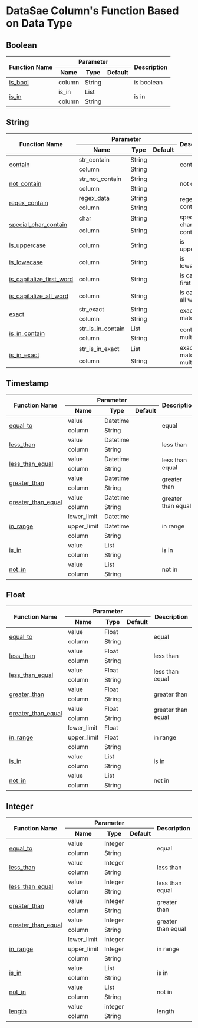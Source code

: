 <!--
Copyright (C) Free Software Foundation, Inc. All rights reserved.
Licensed under the AGPL-3.0-only License. See LICENSE in the project root
for license information.
-->

<!-- markdownlint-disable MD033 -->

# DataSae Column's Function Based on Data Type

## Boolean

<table>
    <thead>
        <tr>
            <th rowspan=2>Function Name</th>
            <th colspan=3>Parameter</th>
            <th rowspan=2>Description</th>
        </tr>
        <tr>
            <th>Name</th>
            <th>Type</th>
            <th>Default</th>
        </tr>
    </thead>
    <tbody>
        <tr>
            <td>
                <a href="https://jabardigitalservice.github.io/DataSae/boolean.html#datasae.boolean.Boolean.is_bool">is_bool</a>
            </td>
            <td>column</td>
            <td>String</td>
            <td></td>
            <td>is boolean</td>
        </tr>
        <tr>
            <td rowspan=2>
                <a href="https://jabardigitalservice.github.io/DataSae/boolean.html#datasae.boolean.Boolean.is_in">is_in</a>
            </td>
            <td>is_in</td>
            <td>List</td>
            <td></td>
            <td rowspan=2>is in</td>
        </tr>
        <tr>
            <td>column</td>
            <td>String</td>
            <td></td>
        </tr>
    </tbody>
</table>

## String

<table>
    <thead>
        <tr>
            <th rowspan=2>Function Name</th>
            <th colspan=3>Parameter</th>
            <th rowspan=2>Description</th>
        </tr>
        <tr>
            <th>Name</th>
            <th>Type</th>
            <th>Default</th>
        </tr>
    </thead>
    <tbody>
        <tr>
            <td rowspan=2>
                <a href="https://jabardigitalservice.github.io/DataSae/string.html#datasae.string.String.contain">contain</a>
            </td>
            <td>str_contain</td>
            <td>String</td>
            <td></td>
            <td rowspan=2>contain</td>
        </tr>
        <tr>
            <td>column</td>
            <td>String</td>
            <td></td>
        </tr>
        <tr>
            <td rowspan=2>
                <a href="https://jabardigitalservice.github.io/DataSae/string.html#datasae.string.String.not_contain">not_contain</a>
            </td>
            <td>str_not_contain</td>
            <td>String</td>
            <td></td>
            <td rowspan=2>not contain</td>
        </tr>
        <tr>
            <td>column</td>
            <td>String</td>
            <td></td>
        </tr>
        <tr>
            <td rowspan=2>
                <a href="https://jabardigitalservice.github.io/DataSae/string.html#datasae.string.String.regex_contain">regex_contain</a>
            </td>
            <td>regex_data</td>
            <td>String</td>
            <td></td>
            <td rowspan=2>regex contain</td>
        </tr>
        <tr>
            <td>column</td>
            <td>String</td>
            <td></td>
        </tr>
        <tr>
            <td rowspan=2>
                <a href="https://jabardigitalservice.github.io/DataSae/string.html#datasae.string.String.special_char_contain">special_char_contain</a>
            </td>
            <td>char</td>
            <td>String</td>
            <td></td>
            <td rowspan=2>special character contain</td>
        </tr>
        <tr>
            <td>column</td>
            <td>String</td>
            <td></td>
        </tr>
        <tr>
            <td>
                <a href="https://jabardigitalservice.github.io/DataSae/string.html#datasae.string.String.is_uppercase">is_uppercase</a>
            </td>
            <td>column</td>
            <td>String</td>
            <td></td>
            <td>is uppercase</td>
        </tr>
        <tr>
            <td>
                <a href="https://jabardigitalservice.github.io/DataSae/string.html#datasae.string.String.is_lowecase">is_lowecase</a>
            </td>
            <td>column</td>
            <td>String</td>
            <td></td>
            <td>is lowercase</td>
        </tr>
        <tr>
            <td>
                <a href="https://jabardigitalservice.github.io/DataSae/string.html#datasae.string.String.is_capitalize_first_word">is_capitalize_first_word</a>
            </td>
            <td>column</td>
            <td>String</td>
            <td></td>
            <td>is capitalize first word</td>
        </tr>
        <tr>
            <td>
                <a href="https://jabardigitalservice.github.io/DataSae/string.html#datasae.string.String.is_capitalize_all_word">is_capitalize_all_word</a>
            </td>
            <td>column</td>
            <td>String</td>
            <td></td>
            <td>is capitalize all word</td>
        </tr>
        <tr>
            <td rowspan=2>
                <a href="https://jabardigitalservice.github.io/DataSae/string.html#datasae.string.String.exact">exact</a>
            </td>
            <td>str_exact</td>
            <td>String</td>
            <td></td>
            <td rowspan=2>exact match</td>
        </tr>
        <tr>
            <td>column</td>
            <td>String</td>
            <td></td>
        </tr>
        <tr>
            <td rowspan=2>
                <a href="https://jabardigitalservice.github.io/DataSae/string.html#datasae.string.String.is_in_contain">is_in_contain</a>
            </td>
            <td>str_is_in_contain</td>
            <td>List</td>
            <td></td>
            <td rowspan=2>contain to multiple</td>
        </tr>
        <tr>
            <td>column</td>
            <td>String</td>
            <td></td>
        </tr>
        <tr>
            <td rowspan=2>
                <a href="https://jabardigitalservice.github.io/DataSae/string.html#datasae.string.String.is_in_exact">is_in_exact</a>
            </td>
            <td>str_is_in_exact</td>
            <td>List</td>
            <td></td>
            <td rowspan=2>exact match to multiple</td>
        </tr>
        <tr>
            <td>column</td>
            <td>String</td>
            <td></td>
        </tr>
    </tbody>
</table>

## Timestamp

<table>
    <thead>
        <tr>
            <th rowspan=2>Function Name</th>
            <th colspan=3>Parameter</th>
            <th rowspan=2>Description</th>
        </tr>
        <tr>
            <th>Name</th>
            <th>Type</th>
            <th>Default</th>
        </tr>
    </thead>
    <tbody>
        <tr>
            <td rowspan=2>
                <a href="https://jabardigitalservice.github.io/DataSae/timestamp.html#datasae.timestamp.Timestamp.equal_to">equal_to</a>
            </td>
            <td>value</td>
            <td>Datetime</td>
            <td></td>
            <td rowspan=2>equal</td>
        </tr>
        <tr>
            <td>column</td>
            <td>String</td>
            <td></td>
        </tr>
        <tr>
            <td rowspan=2>
                <a href="https://jabardigitalservice.github.io/DataSae/timestamp.html#datasae.timestamp.Timestamp.less_than">less_than</a>
            </td>
            <td>value</td>
            <td>Datetime</td>
            <td></td>
            <td rowspan=2>less than</td>
        </tr>
        <tr>
            <td>column</td>
            <td>String</td>
            <td></td>
        </tr>
        <tr>
            <td rowspan=2>
                <a href="https://jabardigitalservice.github.io/DataSae/timestamp.html#datasae.timestamp.Timestamp.less_than_equal">less_than_equal</a>
            </td>
            <td>value</td>
            <td>Datetime</td>
            <td></td>
            <td rowspan=2>less than equal</td>
        </tr>
        <tr>
            <td>column</td>
            <td>String</td>
            <td></td>
        </tr>
        <tr>
            <td rowspan=2>
                <a href="https://jabardigitalservice.github.io/DataSae/timestamp.html#datasae.timestamp.Timestamp.greater_than">greater_than</a>
            </td>
            <td>value</td>
            <td>Datetime</td>
            <td></td>
            <td rowspan=2>greater than</td>
        </tr>
        <tr>
            <td>column</td>
            <td>String</td>
            <td></td>
        </tr>
        <tr>
            <td rowspan=2>
                <a href="https://jabardigitalservice.github.io/DataSae/timestamp.html#datasae.timestamp.Timestamp.greater_than_equal">greater_than_equal</a>
            </td>
            <td>value</td>
            <td>Datetime</td>
            <td></td>
            <td rowspan=2>greater than equal</td>
        </tr>
        <tr>
            <td>column</td>
            <td>String</td>
            <td></td>
        </tr>
        <tr>
            <td rowspan=3>
                <a href="https://jabardigitalservice.github.io/DataSae/timestamp.html#datasae.timestamp.Timestamp.in_range">in_range</a>
            </td>
            <td>lower_limit</td>
            <td>Datetime</td>
            <td></td>
            <td rowspan=3>in range</td>
        </tr>
        <tr>
            <td>upper_limit</td>
            <td>Datetime</td>
            <td></td>
        </tr>
        <tr>
            <td>column</td>
            <td>String</td>
            <td></td>
        </tr>
        <tr>
            <td rowspan=2>
                <a href="https://jabardigitalservice.github.io/DataSae/timestamp.html#datasae.timestamp.Timestamp.is_in">is_in</a>
            </td>
            <td>value</td>
            <td>List</td>
            <td></td>
            <td rowspan=2>is in</td>
        </tr>
        <tr>
            <td>column</td>
            <td>String</td>
            <td></td>
        </tr>
        <tr>
            <td rowspan=2>
                <a href="https://jabardigitalservice.github.io/DataSae/timestamp.html#datasae.timestamp.Timestamp.not_in">not_in</a>
            </td>
            <td>value</td>
            <td>List</td>
            <td></td>
            <td rowspan=2>not in</td>
        </tr>
        <tr>
            <td>column</td>
            <td>String</td>
            <td></td>
        </tr>
    </tbody>
</table>

## Float

<table>
    <thead>
        <tr>
            <th rowspan=2>Function Name</th>
            <th colspan=3>Parameter</th>
            <th rowspan=2>Description</th>
        </tr>
        <tr>
            <th>Name</th>
            <th>Type</th>
            <th>Default</th>
        </tr>
    </thead>
    <tbody>
        <tr>
            <td rowspan=2>
                <a href="https://jabardigitalservice.github.io/DataSae/float.html#datasae.float.Float.equal_to">equal_to</a>
            </td>
            <td>value</td>
            <td>Float</td>
            <td></td>
            <td rowspan=2>equal</td>
        </tr>
        <tr>
            <td>column</td>
            <td>String</td>
            <td></td>
        </tr>
        <tr>
            <td rowspan=2>
                <a href="https://jabardigitalservice.github.io/DataSae/float.html#datasae.float.Float.less_than">less_than</a>
            </td>
            <td>value</td>
            <td>Float</td>
            <td></td>
            <td rowspan=2>less than</td>
        </tr>
        <tr>
            <td>column</td>
            <td>String</td>
            <td></td>
        </tr>
        <tr>
            <td rowspan=2>
                <a href="https://jabardigitalservice.github.io/DataSae/float.html#datasae.float.Float.less_than_equal">less_than_equal</a>
            </td>
            <td>value</td>
            <td>Float</td>
            <td></td>
            <td rowspan=2>less than equal</td>
        </tr>
        <tr>
            <td>column</td>
            <td>String</td>
            <td></td>
        </tr>
        <tr>
            <td rowspan=2>
                <a href="https://jabardigitalservice.github.io/DataSae/float.html#datasae.float.Float.greater_than">greater_than</a>
            </td>
            <td>value</td>
            <td>Float</td>
            <td></td>
            <td rowspan=2>greater than</td>
        </tr>
        <tr>
            <td>column</td>
            <td>String</td>
            <td></td>
        </tr>
        <tr>
            <td rowspan=2>
                <a href="https://jabardigitalservice.github.io/DataSae/float.html#datasae.float.Float.greater_than_equal">greater_than_equal</a>
            </td>
            <td>value</td>
            <td>Float</td>
            <td></td>
            <td rowspan=2>greater than equal</td>
        </tr>
        <tr>
            <td>column</td>
            <td>String</td>
            <td></td>
        </tr>
        <tr>
            <td rowspan=3>
                <a href="https://jabardigitalservice.github.io/DataSae/float.html#datasae.float.Float.in_range">in_range</a>
            </td>
            <td>lower_limit</td>
            <td>Float</td>
            <td></td>
            <td rowspan=3>in range</td>
        </tr>
        <tr>
            <td>upper_limit</td>
            <td>Float</td>
            <td></td>
        </tr>
        <tr>
            <td>column</td>
            <td>String</td>
            <td></td>
        </tr>
        <tr>
            <td rowspan=2>
                <a href="https://jabardigitalservice.github.io/DataSae/float.html#datasae.float.Float.is_in">is_in</a>
            </td>
            <td>value</td>
            <td>List</td>
            <td></td>
            <td rowspan=2>is in</td>
        </tr>
        <tr>
            <td>column</td>
            <td>String</td>
            <td></td>
        </tr>
        <tr>
            <td rowspan=2>
                <a href="https://jabardigitalservice.github.io/DataSae/float.html#datasae.float.Float.not_in">not_in</a>
            </td>
            <td>value</td>
            <td>List</td>
            <td></td>
            <td rowspan=2>not in</td>
        </tr>
        <tr>
            <td>column</td>
            <td>String</td>
            <td></td>
        </tr>
    </tbody>
</table>

## Integer

<table>
    <thead>
        <tr>
            <th rowspan=2>Function Name</th>
            <th colspan=3>Parameter</th>
            <th rowspan=2>Description</th>
        </tr>
        <tr>
            <th>Name</th>
            <th>Type</th>
            <th>Default</th>
        </tr>
    </thead>
    <tbody>
        <tr>
            <td rowspan=2>
                <a href="https://jabardigitalservice.github.io/DataSae/integer.html#datasae.integer.Integer.equal_to">equal_to</a>
            </td>
            <td>value</td>
            <td>Integer</td>
            <td></td>
            <td rowspan=2>equal</td>
        </tr>
        <tr>
            <td>column</td>
            <td>String</td>
            <td></td>
        </tr>
        <tr>
            <td rowspan=2>
                <a href="https://jabardigitalservice.github.io/DataSae/integer.html#datasae.integer.Integer.less_than">less_than</a>
            </td>
            <td>value</td>
            <td>Integer</td>
            <td></td>
            <td rowspan=2>less than</td>
        </tr>
        <tr>
            <td>column</td>
            <td>String</td>
            <td></td>
        </tr>
        <tr>
            <td rowspan=2>
                <a href="https://jabardigitalservice.github.io/DataSae/integer.html#datasae.integer.Integer.less_than_equal">less_than_equal</a>
            </td>
            <td>value</td>
            <td>Integer</td>
            <td></td>
            <td rowspan=2>less than equal</td>
        </tr>
        <tr>
            <td>column</td>
            <td>String</td>
            <td></td>
        </tr>
        <tr>
            <td rowspan=2>
                <a href="https://jabardigitalservice.github.io/DataSae/integer.html#datasae.integer.Integer.greater_than">greater_than</a>
            </td>
            <td>value</td>
            <td>Integer</td>
            <td></td>
            <td rowspan=2>greater than</td>
        </tr>
        <tr>
            <td>column</td>
            <td>String</td>
            <td></td>
        </tr>
        <tr>
            <td rowspan=2>
                <a href="https://jabardigitalservice.github.io/DataSae/integer.html#datasae.integer.Integer.greater_than_equal">greater_than_equal</a>
            </td>
            <td>value</td>
            <td>Integer</td>
            <td></td>
            <td rowspan=2>greater than equal</td>
        </tr>
        <tr>
            <td>column</td>
            <td>String</td>
            <td></td>
        </tr>
        <tr>
            <td rowspan=3>
                <a href="https://jabardigitalservice.github.io/DataSae/integer.html#datasae.integer.Integer.in_range">in_range</a>
            </td>
            <td>lower_limit</td>
            <td>Integer</td>
            <td></td>
            <td rowspan=3>in range</td>
        </tr>
        <tr>
            <td>upper_limit</td>
            <td>Integer</td>
            <td></td>
        </tr>
        <tr>
            <td>column</td>
            <td>String</td>
            <td></td>
        </tr>
        <tr>
            <td rowspan=2>
                <a href="https://jabardigitalservice.github.io/DataSae/integer.html#datasae.integer.Integer.is_in">is_in</a>
            </td>
            <td>value</td>
            <td>List</td>
            <td></td>
            <td rowspan=2>is in</td>
        </tr>
        <tr>
            <td>column</td>
            <td>String</td>
            <td></td>
        </tr>
        <tr>
            <td rowspan=2>
                <a href="https://jabardigitalservice.github.io/DataSae/integer.html#datasae.integer.Integer.not_in">not_in</a>
            </td>
            <td>value</td>
            <td>List</td>
            <td></td>
            <td rowspan=2>not in</td>
        </tr>
        <tr>
            <td>column</td>
            <td>String</td>
            <td></td>
        </tr>
        <tr>
            <td rowspan=2>
                <a href="https://jabardigitalservice.github.io/DataSae/integer.html#datasae.integer.Integer.length">length</a>
            </td>
            <td>value</td>
            <td>integer</td>
            <td></td>
            <td rowspan=2>length</td>
        </tr>
        <tr>
            <td>column</td>
            <td>String</td>
            <td></td>
        </tr>
    </tbody>
</table>

<!-- markdownlint-enable MD033 -->
